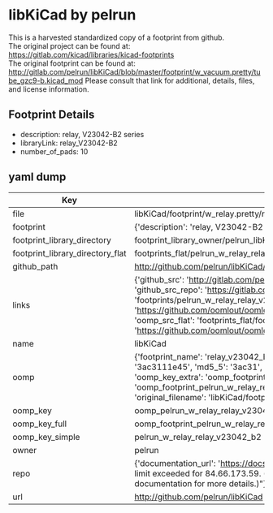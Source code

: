 # libKiCad by pelrun  
This is a harvested standardized copy of a footprint from github.  
The original project can be found at:  
https://gitlab.com/kicad/libraries/kicad-footprints  
The original footprint can be found at:
http://gitlab.com/pelrun/libKiCad/blob/master/footprint/w_vacuum.pretty/tube_gzc9-b.kicad_mod
Please consult that link for additional, details, files, and license information.  
## Footprint Details
* description: relay, V23042-B2 series  
* libraryLink: relay_V23042-B2  
* number_of_pads: 10  
## yaml dump  
| Key | Value |  
| --- | --- |  
| file | libKiCad/footprint/w_relay.pretty/relay_V23042-B2.kicad_mod |  
| footprint | {'description': 'relay, V23042-B2 series', 'libraryLink': 'relay_V23042-B2', 'number_of_pads': 10} |  
| footprint_library_directory | footprint_library_owner/pelrun_libKiCad |  
| footprint_library_directory_flat | footprints_flat/pelrun_w_relay_relay_v23042_b2/working |  
| github_path | http://github.com/pelrun/libKiCad/blob/master/footprint/w_relay.pretty/relay_V23042-B2.kicad_mod |  
| links | {'github_src': 'http://gitlab.com/pelrun/libKiCad/blob/master/footprint/w_vacuum.pretty/tube_gzc9-b.kicad_mod', 'github_src_repo': 'https://gitlab.com/kicad/libraries/kicad-footprints', 'oomp_bot': 'footprints/pelrun_w_relay_relay_v23042_b2/working', 'oomp_bot_github': 'https://github.com/oomlout/oomlout_oomp_footprint_bot/tree/main/footprints/pelrun_w_relay_relay_v23042_b2/working', 'oomp_src_flat': 'footprints_flat/footprints_flat/pelrun_w_relay_relay_v23042_b2/working', 'oomp_src_flat_github': 'https://github.com/oomlout/oomlout_oomp_footprint_src/tree/main/footprints_flat/pelrun_w_relay_relay_v23042_b2/working'} |  
| name | libKiCad |  
| oomp | {'footprint_name': 'relay_v23042_b2', 'library_name': 'w_relay', 'md5': '3ac3111e45c7248ec116bc9c27668daa', 'md5_10': '3ac3111e45', 'md5_5': '3ac31', 'md5_6': '3ac311', 'oomp_key': 'oomp_pelrun_w_relay_relay_v23042_b2', 'oomp_key_extra': 'oomp_footprint_pelrun_w_relay_relay_v23042_b2', 'oomp_key_full': 'oomp_footprint_pelrun_w_relay_relay_v23042_b2_3ac311', 'oomp_key_simple': 'pelrun_w_relay_relay_v23042_b2', 'original_filename': 'libKiCad/footprint/w_relay.pretty/relay_V23042-B2.kicad_mod', 'owner_name': 'pelrun'} |  
| oomp_key | oomp_pelrun_w_relay_relay_v23042_b2 |  
| oomp_key_full | oomp_footprint_pelrun_w_relay_relay_v23042_b2 |  
| oomp_key_simple | pelrun_w_relay_relay_v23042_b2 |  
| owner | pelrun |  
| repo | {'documentation_url': 'https://docs.github.com/rest/overview/resources-in-the-rest-api#rate-limiting', 'message': "API rate limit exceeded for 84.66.173.59. (But here's the good news: Authenticated requests get a higher rate limit. Check out the documentation for more details.)"} |  
| url | http://github.com/pelrun/libKiCad |  

